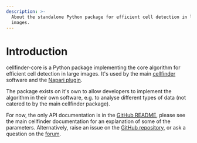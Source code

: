 ```yaml
---
description: >-
  About the standalone Python package for efficient cell detection in large
  images.
---
```


# Introduction

cellfinder-core is a Python package implementing the core algorithm for efficient cell detection in large images. It's used by the main [cellfinder](../cellfinder/cellfinder-introduction.md) software and the [Napari plugin](../cellfinder-napari/introduction.md). 

The package exists on it's own to allow developers to implement the algorithm in their own software, e.g. to analyse different types of data \(not catered to by the main cellfinder package\).

For now, the only API documentation is in the [GitHub README](https://github.com/brainglobe/cellfinder-core/blob/main/README.md), please see the main cellfinder documentation for an explanation of some of the parameters. Alternatively, raise an issue on the [GitHub repository,](https://github.com/brainglobe/cellfinder-core) or ask a question on the [forum](https://gitter.im/BrainGlobe/cellfinder). 



